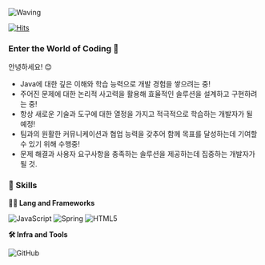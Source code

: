 ![Waving](https://capsule-render.vercel.app/api?type=waving&height=200&text=Awesome%20Coding!&fontAlign=40&fontAlignY=40&color=gradient)

[![Hits](https://hits.seeyoufarm.com/api/count/incr/badge.svg?url=https%3A%2F%2Fgithub.com%2Fyunyeobin&count_bg=%2379C83D&title_bg=%23555555&icon=&icon_color=%23E7E7E7&title=hits&edge_flat=false)](https://hits.seeyoufarm.com)
### Enter the World of Coding 👋

안녕하세요! 😊 

- Java에 대한 깊은 이해와 학습 능력으로 개발 경험을 쌓으려는 중! 
- 주어진 문제에 대한 논리적 사고력을 활용해 효율적인 솔루션을 설계하고 구현하려는 중!
- 항상 새로운 기술과 도구에 대한 열정을 가지고 적극적으로 학습하는 개발자가 될 예정!
- 팀과의 원활한 커뮤니케이션과 협업 능력을 갖추어 함께 목표를 달성하는데 기여할 수 있기 위해 수행중! 
- 문제 해결과 사용자 요구사항을 충족하는 솔루션을 제공하는데 집중하는 개발자가 될 것.
  <br>

  
### 🦾 Skills
**🧑‍💻 Lang and Frameworks**


![JavaScript](https://img.shields.io/badge/javascript-F7DF1E.svg?&style=for-the-badge&logo=javascript&logoColor=white) ![Spring](https://img.shields.io/badge/spring-6DB33F.svg?&style=for-the-badge&logo=spring&logoColor=white) ![HTML5](https://img.shields.io/badge/html5-E34F26.svg?&style=for-the-badge&logo=html5&logoColor=white) 

**🛠️ Infra and Tools**


![GitHub](https://img.shields.io/badge/github-181717.svg?&style=for-the-badge&logo=github&logoColor=white) 
